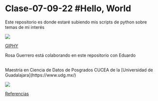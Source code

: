 # Clase-07-09-22 #Hello, World
Este repositorio es donde estaré subiendo mis scripts de python sobre temas de mi interés 

![](https://media.giphy.com/media/WzPVwbTNBIBQDjdpeV/giphy-downsized-large.gif)

[GIPHY](https://giphy.com/clips/uefa-euro-cup-2020-uefa-RNlgWpfnRNRGBES99r)



Rosa Guerrero está colaborando en este repositorio con Eduardo 


<br>
Maestría en Ciencia de Datos de Posgrados CUCEA de la [Universidad de Guadalajara](https://www.udg.mx/)  

![](https://raw.githubusercontent.com/vcuspinera/UDG_MCD_Project_Dev_II/main/actividades/img/MCD_logo.png)

[Referencias](https://github.com/vcuspinera/UDG_MCD_Project_Dev_II.git)

